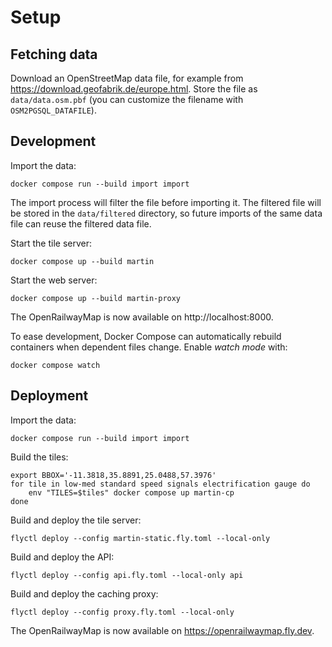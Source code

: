 # Setup

## Fetching data

Download an OpenStreetMap data file, for example from https://download.geofabrik.de/europe.html. Store the file as `data/data.osm.pbf` (you can customize the filename with `OSM2PGSQL_DATAFILE`).

## Development

Import the data:
```shell
docker compose run --build import import
```
The import process will filter the file before importing it. The filtered file will be stored in the `data/filtered` directory, so future imports of the same data file can reuse the filtered data file.

Start the tile server:
```shell
docker compose up --build martin
```

Start the web server:
```shell
docker compose up --build martin-proxy
```

The OpenRailwayMap is now available on http://localhost:8000.

To ease development, Docker Compose can automatically rebuild containers when dependent files change. Enable *watch mode* with:
```shell
docker compose watch
```

## Deployment

Import the data:
```shell
docker compose run --build import import
```

Build the tiles:
```shell
export BBOX='-11.3818,35.8891,25.0488,57.3976'
for tile in low-med standard speed signals electrification gauge do
    env "TILES=$tiles" docker compose up martin-cp
done
```

Build and deploy the tile server:
```shell
flyctl deploy --config martin-static.fly.toml --local-only
```

Build and deploy the API:
```shell
flyctl deploy --config api.fly.toml --local-only api
```

Build and deploy the caching proxy:
```shell
flyctl deploy --config proxy.fly.toml --local-only
```

The OpenRailwayMap is now available on https://openrailwaymap.fly.dev.
